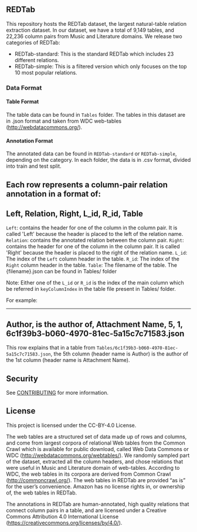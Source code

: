 ## REDTab

This repository hosts the REDTab dataset, the largest natural-table relation extraction dataset. In our dataset, we have a total of 9,149 tables, and 22,236 column pairs from Music and Literature domains. We release two categories of REDTab:

 - REDTab-standard: This is the standard REDTab which includes 23 different relations.
 - REDTab-simple: This is a filtered version which only focuses on the top 10 most popular relations.

### Data Format

#### Table Format

The table data can be found in `Tables` folder. The tables in this dataset are in .json format and taken from WDC web-tables (http://webdatacommons.org/). 

#### Annotation Format

The annotated data can be found in `REDTab-standard` or `REDTab-simple`, depending on the category. In each folder, the data is in .csv format, divided into train and test split. 

Each row represents a column-pair relation annotation in a format of:
---------------
Left, Relation, Right, L_id, R_id, Table
---------------

`Left`: contains the header for one of the column in the column pair. It is called 'Left' because the header is placed to the left of the relation name.
`Relation`: contains the annotated relation between the column pair.
`Right`: contains the header for one of the column in the column pair. It is called 'Right' because the header is placed to the right of the relation name.
`L_id`: The index of the `Left` column header in the table.
`R_id`: The index of the `Right` column header in the table.
`Table`: The filename of the table. The {filename}.json can be found in Tables/ folder

Note: Either one of the `L_id` or `R_id` is the index of the main column which be referred in `keyColumnIndex` in the table file present in Tables/ folder.


For example:

---------------
Author, is the author of, Attachment Name, 5, 1, 6c1f39b3-b060-4970-81ec-5a15c7c71583.json
---------------

This row explains that in a table from `Tables/6c1f39b3-b060-4970-81ec-5a15c7c71583.json`, the 5th column (header name is Author) is the author of the 1st column (header name is Attachment Name).

## Security

See [CONTRIBUTING](CONTRIBUTING.md#security-issue-notifications) for more information.

## License

This project is licensed under the CC-BY-4.0 License.

The web tables are a structured set of data made up of rows and columns, and come from largest corpora of relational Web tables from the Common Crawl which is available for public download, called Web Data Commons or WDC (http://webdatacommons.org/webtables/). We randomly sampled part of the dataset, extracted all the column headers, and chose relations that were useful in Music and Literature domain of web-tables. According to WDC, the web tables in its corpora are derived from Common Crawl (http://commoncrawl.org/). The web tables in REDTab are provided “as is” for the user’s convenience. Amazon has no license rights in, or ownership of, the web tables in REDTab. 

The annotations in REDTab are human-annotated, high quality relations that connect column pairs in a table, and are licensed under a Creative Commons Attribution 4.0 International License (https://creativecommons.org/licenses/by/4.0/). 
